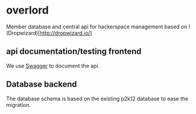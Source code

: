 # overlord


Member database and central api for hackerspace management based on !(Dropwizard)[http://dropwizard.io/]


## api documentation/testing frontend
We use [Swagger](http://swagger.io/) to document the api.

## Database backend
The database schema is based on the existing p2k12 database to ease the migration.
